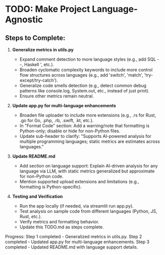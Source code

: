 # TODO: Make Project Language-Agnostic

## Steps to Complete:

1. **Generalize metrics in utils.py**
   - Expand comment detection to more language styles (e.g., add SQL --, Haskell ', etc.).
   - Broaden cyclomatic complexity keywords to include more control flow structures across languages (e.g., add 'switch', 'match', 'try-except/try-catch').
   - Generalize code smells detection (e.g., detect common debug patterns like console.log, System.out, etc., instead of just print).
   - Ensure other metrics remain neutral.

2. **Update app.py for multi-language enhancements**
   - Broaden file uploader to include more extensions (e.g., .rs for Rust, .go for Go, .php, .rb, .swift, .kt, etc.).
   - In "Format Code" section: Add a warning/note that formatting is Python-only; disable or hide for non-Python files.
   - Update sub-header to clarify: "Supports AI-powered analysis for multiple programming languages; static metrics are estimates across languages."

3. **Update README.md**
   - Add section on language support: Explain AI-driven analysis for any language via LLM, with static metrics generalized but approximate for non-Python code.
   - Mention supported upload extensions and limitations (e.g., formatting is Python-specific).

4. **Testing and Verification**
   - Run the app locally (if needed, via streamlit run app.py).
   - Test analysis on sample code from different languages (Python, JS, Rust, etc.).
   - Verify metrics and formatting behavior.
   - Update this TODO.md as steps complete.

Progress: Step 1 completed - Generalized metrics in utils.py.
Step 2 completed - Updated app.py for multi-language enhancements.
Step 3 completed - Updated README.md with language support details.

